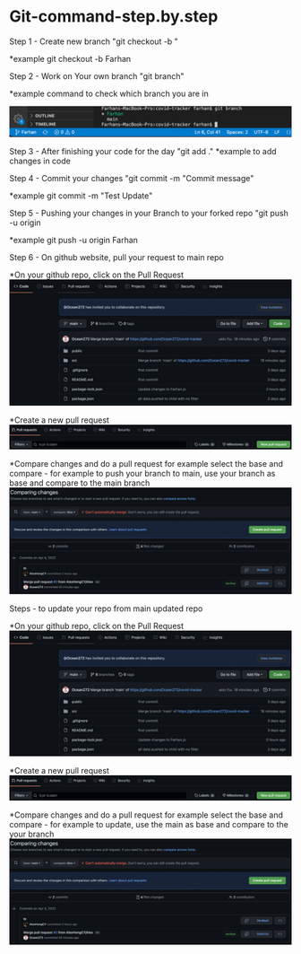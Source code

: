 # Git-command-step.by.step

Step 1 - Create new branch
"git checkout -b <branch name>"

\*example git checkout -b Farhan

Step 2 - Work on Your own branch
"git branch"

\*example command to check which branch you are in

![git branch check](/images/git%20branch%20check.png?raw=true "git branch check")

Step 3 - After finishing your code for the day
"git add ."
\*example to add changes in code

Step 4 - Commit your changes
"git commit -m "Commit message"

\*example git commit -m "Test Update"

Step 5 - Pushing your changes in your Branch to your forked repo
"git push -u origin <branch name>

\*example git push -u origin Farhan

Step 6 - On github website, pull your request to main repo

\*On your github repo, click on the Pull Request
![pulling request](/images/pulling%20request%20on%20github.png?raw=true "pulling request")

\*Create a new pull request
![new pull request](/images/pulling%20request%20on%20github2.png?raw=true "new pull request")

\*Compare changes and do a pull request for example select the base and compare - for example to push your branch to main, use your branch as base and compare to the main branch
![comparing to pull](/images/pulling%20request%20on%20github3.png?raw=true "comparing to pull")

Steps - to update your repo from main updated repo

\*On your github repo, click on the Pull Request
![pulling request](/images/pulling%20request%20on%20github.png?raw=true "pulling request")

\*Create a new pull request
![new pull request](/images/pulling%20request%20on%20github2.png?raw=true "new pull request")

\*Compare changes and do a pull request for example select the base and compare - for example to update, use the main as base and compare to the your branch
![comparing to pull](/images/pulling%20request%20on%20github3.png?raw=true "comparing to pull")
